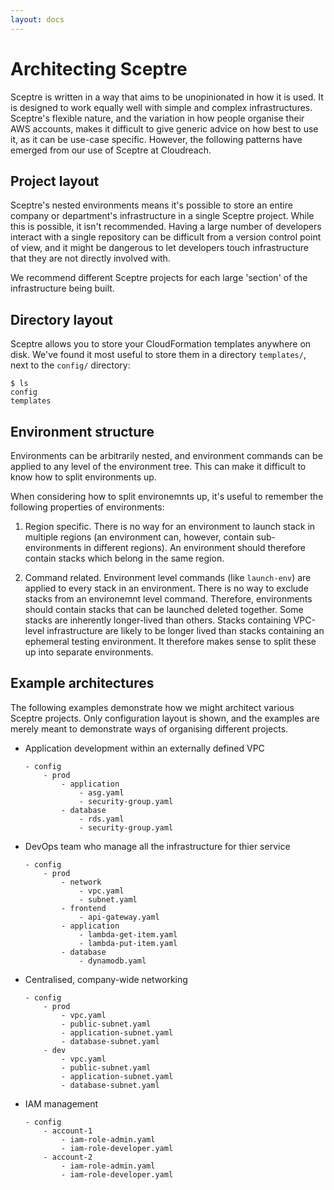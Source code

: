 ```yaml
---
layout: docs
---
```


# Architecting Sceptre

Sceptre is written in a way that aims to be unopinionated in how it is used. It is designed to work equally well with simple and complex infrastructures. Sceptre's flexible nature, and the variation in how people organise their AWS accounts, makes it difficult to give generic advice on how best to use it, as it can be use-case specific. However, the following patterns have emerged from our use of Sceptre at Cloudreach.

## Project layout

Sceptre's nested environments means it's possible to store an entire company or department's infrastructure in a single Sceptre project. While this is possible, it isn't recommended. Having a large number of developers interact with a single repository can be difficult from a version control point of view, and it might be dangerous to let developers touch infrastructure that they are not directly involved with.

We recommend different Sceptre projects for each large 'section' of the infrastructure being built.

## Directory layout

Sceptre allows you to store your CloudFormation templates anywhere on disk. We've found it most useful to store them in a directory `templates/`, next to the `config/` directory:

```
$ ls
config
templates
```

## Environment structure

Environments can be arbitrarily nested, and environment commands can be applied to any level of the environment tree. This can make it difficult to know how to split environments up. 

When considering how to split environemnts up, it's useful to remember the following properties of environments:

1. Region specific. There is no way for an environment to launch stack in multiple regions (an environment can, however, contain sub-environments in different regions). An environment should therefore contain stacks which belong in the same region.

2. Command related. Environment level commands (like `launch-env`) are applied to every stack in an environment. There is no way to exclude stacks from an environemnt level command. Therefore, environments should contain stacks that can be launched deleted together.
    Some stacks are inherently longer-lived than others. Stacks containing VPC-level infrastructure are likely to be longer lived than stacks containing an ephemeral testing environment. It therefore makes sense to split these up into separate environments.

## Example architectures

The following examples demonstrate how we might architect various Sceptre projects. Only configuration layout is shown, and the examples are merely meant to demonstrate ways of organising different projects.

- Application development within an externally defined VPC

    ```
    - config
        - prod
            - application
                - asg.yaml
                - security-group.yaml
            - database
                - rds.yaml
                - security-group.yaml
    ```

- DevOps team who manage all the infrastructure for thier service

    ```
    - config
        - prod
            - network
                - vpc.yaml
                - subnet.yaml
            - frontend
                - api-gateway.yaml
            - application
                - lambda-get-item.yaml
                - lambda-put-item.yaml
            - database
                - dynamodb.yaml
    ```

- Centralised, company-wide networking

    ```
    - config
        - prod
            - vpc.yaml
            - public-subnet.yaml
            - application-subnet.yaml
            - database-subnet.yaml
        - dev
            - vpc.yaml
            - public-subnet.yaml
            - application-subnet.yaml
            - database-subnet.yaml
    ```

- IAM management

    ```
    - config
        - account-1
            - iam-role-admin.yaml
            - iam-role-developer.yaml
        - account-2
            - iam-role-admin.yaml
            - iam-role-developer.yaml
    ```

